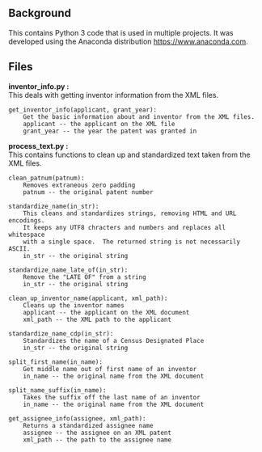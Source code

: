 ## Background
This contains Python 3 code that is used in multiple projects.
It was developed using the Anaconda distribution https://www.anaconda.com.

## Files
**inventor_info.py :**  
This deals with getting inventor information from the XML files.  
```
get_inventor_info(applicant, grant_year):  
	Get the basic information about and inventor from the XML files.  
	applicant -- the applicant on the XML file  
	grant_year -- the year the patent was granted in
```

**process_text.py :**  
This contains functions to clean up and standardized text taken from the XML files.
```
clean_patnum(patnum):
	Removes extraneous zero padding  
	patnum -- the original patent number
```
```
standardize_name(in_str):  
	This cleans and standardizes strings, removing HTML and URL encodings.  
	It keeps any UTF8 chracters and numbers and replaces all whitespace  
	with a single space.  The returned string is not necessarily ASCII.  
	in_str -- the original string
```
```
standardize_name_late_of(in_str):  
    Remove the "LATE OF" from a string  
    in_str -- the original string  
```
```
clean_up_inventor_name(applicant, xml_path):  
    Cleans up the inventor names  
    applicant -- the applicant on the XML document  
    xml_path -- the XML path to the applicant  
```
```
standardize_name_cdp(in_str):  
    Standardizes the name of a Census Designated Place  
    in_str -- the original string  
```
```
split_first_name(in_name):  
    Get middle name out of first name of an inventor  
    in_name -- the original name from the XML document  
```
```
split_name_suffix(in_name):  
    Takes the suffix off the last name of an inventor  
    in_name -- the original name from the XML document  
```
```
get_assignee_info(assignee, xml_path):  
    Returns a standardized assignee name  
    assignee -- the assignee on an XML patent  
    xml_path -- the path to the assignee name  
```